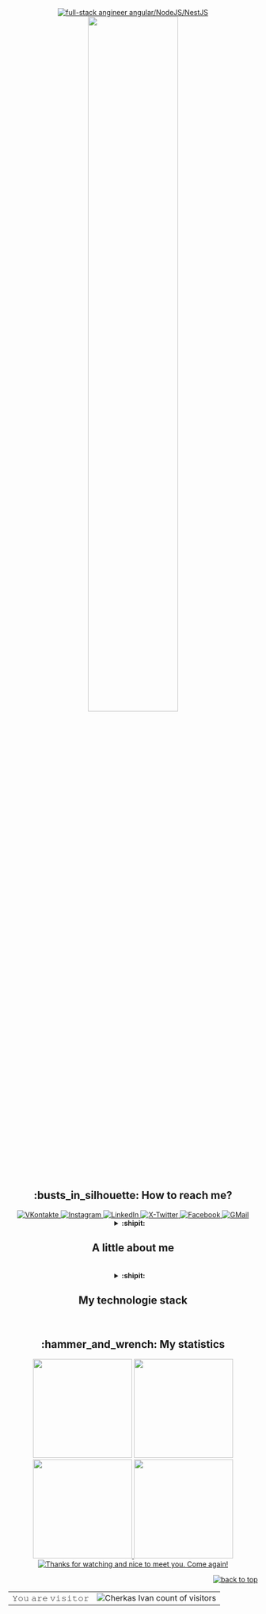 <div id="header" align="center">
    <div id="greatings">
        <a href="https://git.io/typing-svg">
            <img src="https://readme-typing-svg.demolab.com?font=Roboto+Lucida&color=%237E3ACE&size=30&center=true&vCenter=true&width=650&lines=Hello,+Ladies+and+Gentlemen!;I'm+Ivan;Full-stack+Engineer;Angular/NodeJS/NestJS;Glad+to+see+you+here!;" alt="full-stack angineer angular/NodeJS/NestJS"/>
        </a>
    </div>
    <img src="https://media.giphy.com/media/ES9cAJlcxblRESzOH1/giphy.gif" width="60%"/>
    <br>
    <div id="badges">
        <h2>:busts_in_silhouette: How to reach me?</h2>
        <a href="https://vk.com/cherkasss">
            <img src="https://img.shields.io/badge/вконтакте-%232E87FB.svg?&style=for-the-badge&logo=vk&logoColor=white" alt="VKontakte"/>
        </a>
        <a href="https://www.instagram.com/johnny_void_13">
            <img src="https://img.shields.io/badge/Instagram-E4405F?style=for-the-badge&logo=instagram&logoColor=white" alt="Instagram"/>
        </a>
        <a href="linkedin.com/in/ivan-cherkas-723b411a2">
            <img src="https://img.shields.io/badge/LinkedIn-0077B5?style=for-the-badge&logo=linkedin&logoColor=white" alt="LinkedIn"/>
        </a>
        <a href="https://twitter.com/ivanCherkas_13">
            <img src="https://img.shields.io/badge/Twitter-100000?style=for-the-badge&logo=twitter&logoColor=white" alt="X-Twitter"/>
        </a>
        <a href="https://www.facebook.com/ivan.cherkas">
            <img src="https://img.shields.io/badge/Facebook-3B5998?style=for-the-badge&logo=facebook&logoColor=white" alt="Facebook"/>
        </a>
        <a href="mailto:cherkas.ivan13@gmail.com">
             <img src="https://img.shields.io/badge/Gmail-D14836?style=for-the-badge&logo=gmail&logoColor=white" alt="GMail" />
        </a>
    </div>
</div>
<div id="main">
<details align="center">
  <summary>
      <b>:shipit: &nbsp; &nbsp;<h2>A little about me</h2> &nbsp;&nbsp;&nbsp;</b>
  </summary>
    <div align="left">
  
```R
class DataScienceEducator {
name: string;
role: string;
hobby: string;

constructor() {
this.name = "Greg Chism";
this.role = "Assistant Professor of Practice";
this.hobby = "Website Development";
}
}

const say_hi = function (ds_edu: DataScienceEducator) { // Added a type annotation to the parameter
console.log(`Passionate ${ds_edu.role} with a research background and over eight years of experience.`);
console.log("Adept at harnessing data to uncover compelling stories and insight.");
console.log("Empowering others to leverage their data and make complex concepts accessible.");
console.log("Expanded expertise in data science tools, including inferential statistics, machine learning, containers, and programming languages.");
console.log("Capable of tackling a wide range of projects and challenges.");
console.log("Committed to sharing knowledge and guiding others on their data-driven journeys.");
console.log("Inspiring the next generation of data scientists and storytellers by connecting storytelling with data science.");
console.log("Thanks for reading!");
};

const ds_edu = new DataScienceEducator();
say_hi(ds_edu);
```
</div>
          
<div align="center">          
<h3>And you can also learn more about me by listening to the music I listen to.</h3>
  
  <a href="https://spotify-github-profile.vercel.app/api/view?uid=urpdt8zjkq63vzgwphnceq2m7&redirect=true" target="_blank">
    <img src="https://spotify-github-profile.vercel.app/api/view?uid=urpdt8zjkq63vzgwphnceq2m7&cover_image=true&theme=default&show_offline=false&background_color=1b2932&interchange=true&bar_color=008ae6" alt="Spotify GitHub Profile" />
  </a>
</div>

</details>
    <details align="center" id="tech">
        <summary>
            <b>:shipit: &nbsp; &nbsp;<h2>My technologie stack</h2> &nbsp;&nbsp;&nbsp;</b>
        </summary>
        <div id="languages" align="left">
            <h2>:bulb: Languages and technologies that I code in</h2>
            <code><img title="HTML 5" alt="html5" width="30px" src="https://cdn.jsdelivr.net/gh/devicons/devicon/icons/html5/html5-original.svg"/></code>
            <code><img title="JavaScript" alt="javascript" width="30px" src="https://cdn.jsdelivr.net/gh/devicons/devicon/icons/javascript/javascript-original.svg"/></code>
            <code><img title="TypeScript" alt="typescript" width="30px" src="https://cdn.jsdelivr.net/gh/devicons/devicon/icons/typescript/typescript-original.svg"/></code>
            <code><img title="CSS 3" alt="css 3" width="30px" src="https://cdn.jsdelivr.net/gh/devicons/devicon/icons/css3/css3-original.svg"/></code>
            <code><img title="NodeJS" alt="node js" width="30px" src="https://cdn.jsdelivr.net/gh/devicons/devicon/icons/nodejs/nodejs-original.svg"/></code>
            <code><img title="Sass" alt="sass" width="30px" src="https://cdn.jsdelivr.net/gh/devicons/devicon/icons/sass/sass-original.svg"/></code>
            <code><img title="Graphql" alt="graphql" width="30px" src="https://cdn.jsdelivr.net/gh/devicons/devicon/icons/graphql/graphql-plain.svg"/></code>
            <code><img title="ESLint" alt="eslint" width="30px" src="https://cdn.jsdelivr.net/gh/devicons/devicon/icons/eslint/eslint-original.svg"/></code>
            <code><img title="Storybook" alt="storybook" width="30px" src="https://cdn.jsdelivr.net/gh/devicons/devicon/icons/storybook/storybook-original.svg"/></code>
        </div>
        </br></br>
        <div id="framevorks" align="left">
        <h2>:hammer_and_wrench:& Frameworks</h2>
            <code><img title="Angular" alt="angular" width="35px" src="https://cdn.jsdelivr.net/gh/devicons/devicon/icons/angularjs/angularjs-original.svg"/></code>
            <code><img title="ReactJS" alt="react js" width="30px" src="https://cdn.jsdelivr.net/gh/devicons/devicon/icons/react/react-original.svg"/></code>
            <code><img title="Redux" alt="redux" width="30px" src="https://cdn.jsdelivr.net/gh/devicons/devicon/icons/redux/redux-original.svg"/></code>
            <code><img title="NestJS" alt="nest js" width="30px" src="https://cdn.jsdelivr.net/gh/devicons/devicon/icons/nestjs/nestjs-plain.svg"/></code>
            <code><img title="TailwindCSS" alt="tailwindcss" width="30px" src="https://cdn.jsdelivr.net/gh/devicons/devicon/icons/tailwindcss/tailwindcss-plain.svg"/></code>
            <code><img title="Jquery" alt="jquery" width="30px" src="https://cdn.jsdelivr.net/gh/devicons/devicon/icons/jquery/jquery-original.svg"/></code>
            <code><img title="Bootstrap" alt="bootstrap" width="30px" src="https://cdn.jsdelivr.net/gh/devicons/devicon/icons/bootstrap/bootstrap-original.svg"/></code>
            <code><img title="MaterialUI" alt="materialui" width="30px" src="https://cdn.jsdelivr.net/gh/devicons/devicon/icons/materialui/materialui-original.svg"/></code>
            <code><img title="Jasmine" alt="jasmine" width="30px" src="https://cdn.jsdelivr.net/gh/devicons/devicon/icons/jasmine/jasmine-plain.svg"/></code>
            <code><img title="Jest" alt="jest" width="30px" src="https://cdn.jsdelivr.net/gh/devicons/devicon/icons/jest/jest-plain.svg"/></code>
        </div>
            </br></br>
        <div id="bd" align="left">
        <h2>:hammer_and_wrench:Database</h2>
            <code><img title="firebase" alt="firebase" width="30px" src="https://cdn.jsdelivr.net/gh/devicons/devicon/icons/firebase/firebase-plain.svg"/></code>
            <code><img title="MongoDB" alt="mongodb" width="30px" src="https://cdn.jsdelivr.net/gh/devicons/devicon/icons/mongodb/mongodb-original.svg"/></code>
            <code><img title="MySQL" alt="mysql" width="30px" src="https://cdn.jsdelivr.net/gh/devicons/devicon/icons/mysql/mysql-original.svg"/></code>
            <code><img title="PostgreSQL" alt="postgresql" width="30px" src="https://cdn.jsdelivr.net/gh/devicons/devicon/icons/postgresql/postgresql-original.svg"/></code>
        </div>
            </br></br>
        <div id="utils" align="left">
        <h2>:hammer_and_wrench: Things that help me getting my code done</h2>
            <code><img title="npm" alt="npm" width="30px" src="https://cdn.jsdelivr.net/gh/devicons/devicon/icons/npm/npm-original-wordmark.svg"/></code>
            <code><img title="Docker" alt="docker" width="40px" src="https://cdn.jsdelivr.net/gh/devicons/devicon/icons/docker/docker-original.svg"/></code>
            <code><img title="Git" alt="git" width="30px" src="https://cdn.jsdelivr.net/gh/devicons/devicon/icons/git/git-original.svg"/></code>
            <code><img title="VS Code" alt="visual studio code" width="30px" src="https://cdn.jsdelivr.net/gh/devicons/devicon/icons/vscode/vscode-original.svg"/></code>
            <code><img title="MS Windows" alt="microsoft windows" width="30px" src="https://cdn.jsdelivr.net/gh/devicons/devicon/icons/windows8/windows8-original.svg"/></code>
            <code><img title="Linux" alt="linux" width="35px" src="https://cdn.jsdelivr.net/gh/devicons/devicon/icons/linux/linux-original.svg"/></code>
            <code><img title="Webpack" alt="webpack" width="30px" src="https://cdn.jsdelivr.net/gh/devicons/devicon/icons/webpack/webpack-original.svg"/></code>
            <code><img title="Grunt" alt="grunt" width="30px" src="https://cdn.jsdelivr.net/gh/devicons/devicon/icons/grunt/grunt-original.svg"/></code>
            <code><img title="Gulp" alt="gulp" width="30px" src="https://cdn.jsdelivr.net/gh/devicons/devicon/icons/gulp/gulp-plain.svg"/></code>
        </div>
            </br></br>
        <div id="other" align="left">
        <h2>:hammer_and_wrench: Things that help me getting my code done</h2>
            <code><img title="Confluence" alt="confluence" width="30px" src="https://cdn.jsdelivr.net/gh/devicons/devicon/icons/confluence/confluence-original.svg"/></code>
            <code><img title="Jira" alt="jira" width="30px" src="https://cdn.jsdelivr.net/gh/devicons/devicon/icons/jira/jira-original.svg"/></code>
            <code><img title="Photoshop" alt="photoshop" width="30px" src="https://cdn.jsdelivr.net/gh/devicons/devicon/icons/photoshop/photoshop-plain.svg"/></code>
            <code><img title="Figma" alt="figma" width="30px" src="https://cdn.jsdelivr.net/gh/devicons/devicon/icons/figma/figma-original.svg"/></code>
            <code><img title="Google chrome" alt="google chrome" width="30px" src="https://cdn.jsdelivr.net/gh/devicons/devicon/icons/chrome/chrome-original.svg"/></code>
            <code><img title="Trello" alt="trello" width="30px" src="https://cdn.jsdelivr.net/gh/devicons/devicon/icons/trello/trello-plain.svg"/></code>
        </div>
    </details>
    <div align="center" id="stats">
    <h2>:hammer_and_wrench: My statistics</h2>
        <div align="top">
            <a align="left">
                <img height="200" src="https://github-readme-stats.vercel.app/api?username=CherkasIvan&show_icons=true&theme=highcontrast&repo=github-readme-stats"/>
            </a>
            <a align="right">
                <img height="200" src="https://github-readme-streak-stats.herokuapp.com?user=CherkasIvan&theme=highcontrast"/>
            </a>
        </div>
        <div align="bottom">
            <a href="https://github.com/CherkasIvan" align="left">
                <img height="200" src="https://github-readme-stats.vercel.app/api/top-langs?username=CherkasIvan&layout=compact&langs_count=8&card_width=280&theme=highcontrast"/>
            </a>
            <a href="https://www.codewars.com/users/Cherkas%20Ivan" align="right">
                <img height="200" src="https://github.r2v.ch/codewars?user=Cherkas%20Ivan&theme=highcontrast&top_languages=true&stroke=%23ffffff"/>
            </a>
        </div>
    </div>
</div>
<div id="footer" align="center">
    <div id="greatings">
        <a href="https://git.io/typing-svg">
            <img src="https://readme-typing-svg.demolab.com?font=Roboto+Lucida&color=27F76A&size=30&center=true&vCenter=true&width=700&lines=Thanks+for+watching+and+nice+to+meet+you;Come+again!;=);" alt="Thanks for watching and nice to meet you. Come again!"/>
        </a>
    </div>
    <p align="right">
        <a href="#top">
            <img src="https://img.shields.io/static/v1?label&message=back+to+top&color=7E3ACE&style=flat&logo" alt="back to top"/>
        </a>
    </p>
    <table>
          <tr>
            <td>𝚈𝚘𝚞 𝚊𝚛𝚎 𝚟𝚒𝚜𝚒𝚝𝚘𝚛</td>
            <td><img src="https://profile-counter.glitch.me/CherkasIvan/count.svg" alt="Cherkas Ivan count of visitors"/></td>
          </tr>
    </table>
</div>

<!--
**CherkasIvan/CherkasIvan** is a ✨ _special_ ✨ repository because its `README.md` (this file) appears on your GitHub profile.

Here are some ideas to get you started:

- 🔭 I’m currently working on ...
- 🌱 I’m currently learning ...
- 👯 I’m looking to collaborate on ...
- 🤔 I’m looking for help with ...
- 💬 Ask me about ...
- 📫 How to reach me: ...
- 😄 Pronouns: ...
- ⚡ Fun fact: ...
-->
